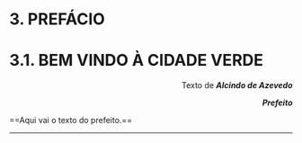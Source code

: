 <h1>3. PREFÁCIO </h1>

# 3.1. **BEM VINDO À CIDADE VERDE**

<p style = "text-align: right"> Texto de <em><b>Alcindo de Azevedo</b></em></p>
<p style = "text-align: right"><em><b>Prefeito</b></em></p>

==Aqui vai o texto do prefeito.==

---
